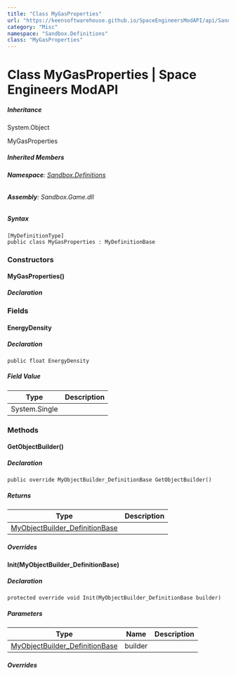 ```yaml
---
title: "Class MyGasProperties"
url: "https://keensoftwarehouse.github.io/SpaceEngineersModAPI/api/Sandbox.Definitions.MyGasProperties.html"
category: "Misc"
namespace: "Sandbox.Definitions"
class: "MyGasProperties"
---
```


# Class MyGasProperties | Space Engineers ModAPI

##### Inheritance

System.Object

MyGasProperties

##### Inherited Members

###### **Namespace**: [Sandbox.Definitions](https://keensoftwarehouse.github.io/SpaceEngineersModAPI/api/Sandbox.Definitions.html)

###### **Assembly**: Sandbox.Game.dll

##### Syntax

```
[MyDefinitionType]
public class MyGasProperties : MyDefinitionBase
```

### Constructors

#### MyGasProperties()

##### Declaration

### Fields

#### EnergyDensity

##### Declaration

```
public float EnergyDensity
```

##### Field Value

| Type | Description |
| --- | --- |
| System.Single |     |

### Methods

#### GetObjectBuilder()

##### Declaration

```
public override MyObjectBuilder_DefinitionBase GetObjectBuilder()
```

##### Returns

| Type | Description |
| --- | --- |
| [MyObjectBuilder\_DefinitionBase](https://keensoftwarehouse.github.io/SpaceEngineersModAPI/api/VRage.Game.MyObjectBuilder_DefinitionBase.html) |     |

##### Overrides

#### Init(MyObjectBuilder\_DefinitionBase)

##### Declaration

```
protected override void Init(MyObjectBuilder_DefinitionBase builder)
```

##### Parameters

| Type | Name | Description |
| --- | --- | --- |
| [MyObjectBuilder\_DefinitionBase](https://keensoftwarehouse.github.io/SpaceEngineersModAPI/api/VRage.Game.MyObjectBuilder_DefinitionBase.html) | builder |     |

##### Overrides
